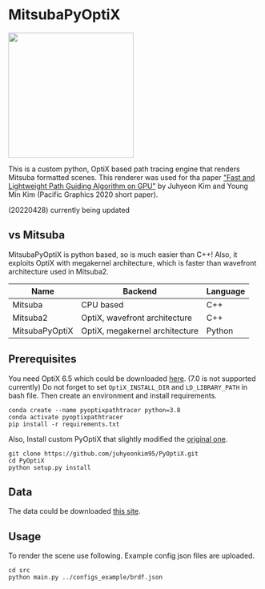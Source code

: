 # MitsubaPyOptiX
<img src="assets/thumbnail.gif" width="250" height="250"/>

This is a custom python, OptiX based path tracing engine that renders Mitsuba formatted scenes.
This renderer was used for tha paper 
["Fast and Lightweight Path Guiding Algorithm on GPU"](https://diglib.eg.org/handle/10.2312/pg20211379) 
by Juhyeon Kim and Young Min Kim (Pacific Graphics 2020 short paper).

(20220428) currently being updated


## vs Mitsuba
MitsubaPyOptiX is python based, so is much easier than C++!
Also, it exploits OptiX with megakernel architecture, 
which is faster than wavefront architecture used in Mitsuba2.

| Name           | Backend                        | Language         |
|----------------|--------------------------------|------------------|
| Mitsuba        | CPU based                      | C++              |
| Mitsuba2       | OptiX, wavefront architecture  | C++              |
| MitsubaPyOptiX | OptiX, megakernel architecture | Python           |

## Prerequisites
You need OptiX 6.5 which could be downloaded 
[here](https://developer.nvidia.com/designworks/optix/downloads/legacy).
(7.0 is not supported currently)
Do not forget to set `OptiX_INSTALL_DIR` and `LD_LIBRARY_PATH` in bash file.
Then create an environment and install requirements.
```
conda create --name pyoptixpathtracer python=3.8
conda activate pyoptixpathtracer
pip install -r requirements.txt
```

Also, Install custom PyOptiX that slightly modified the [original one](https://github.com/MathGaron/PyOptiX).
```
git clone https://github.com/juhyeonkim95/PyOptiX.git
cd PyOptiX
python setup.py install
```

## Data
The data could be downloaded [this site](https://benedikt-bitterli.me/resources/).

## Usage
To render the scene use following.
Example config json files are uploaded.
```
cd src
python main.py ../configs_example/brdf.json
```